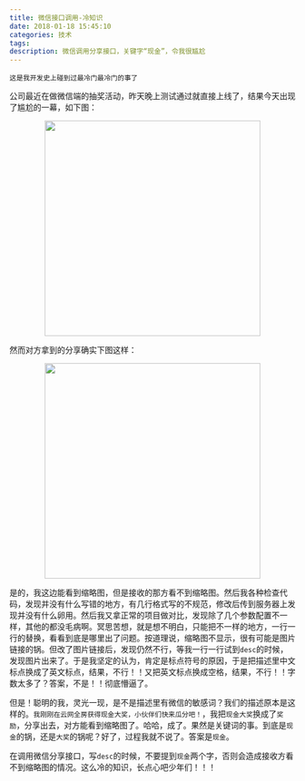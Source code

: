 ```yaml
---
title: 微信接口调用-冷知识
date: 2018-01-18 15:45:10
categories: 技术
tags:
description: 微信调用分享接口，关键字“现金”，令我很尴尬
---
```


`这是我开发史上碰到过最冷门最冷门的事了`  

公司最近在做微信端的抽奖活动，昨天晚上测试通过就直接上线了，结果今天出现了尴尬的一幕，如下图：  
<div style="text-align:center;">
    <img src="http://oyzg3m24h.bkt.clouddn.com/wx-send.jpg" width="380px" />
</div>  

然而对方拿到的分享确实下图这样：  

<div style="text-align:center;">
    <img src="http://oyzg3m24h.bkt.clouddn.com/wx-get.png" width="380px" />
</div>   

是的，我这边能看到缩略图，但是接收的那方看不到缩略图。然后我各种检查代码，发现并没有什么写错的地方，有几行格式写的不规范，修改后传到服务器上发现并没有什么卵用。然后我又拿正常的项目做对比，发现除了几个参数配置不一样，其他的都没毛病啊。冥思苦想，就是想不明白，只能把不一样的地方，一行一行的替换，看看到底是哪里出了问题。按道理说，缩略图不显示，很有可能是图片链接的锅。但改了图片链接后，发现仍然不行，等我一行一行试到`desc`的时候，发现图片出来了。于是我坚定的认为，肯定是标点符号的原因，于是把描述里中文标点换成了英文标点，结果，不行！！又把英文标点换成空格，结果，不行！！字数太多了？答案，不是！！彻底懵逼了。  

但是！聪明的我，灵光一现，是不是描述里有微信的敏感词？我们的描述原本是这样的。`我刚刚在云网全房获得现金大奖，小伙伴们快来瓜分吧！`，我把`现金大奖`换成了`奖励`，分享出去，对方能看到缩略图了。哈哈，成了。果然是关键词的事。到底是`现金`的锅，还是`大奖`的锅呢？好了，过程我就不说了。答案是`现金`。  

在调用微信分享接口，写`desc`的时候，不要提到`现金`两个字，否则会造成接收方看不到缩略图的情况。这么冷的知识，长点心吧少年们！！！